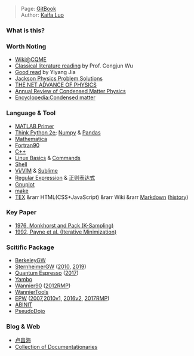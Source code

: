 > Page: [GitBook](https://kfluo.gitbook.io/phyiscs/)  
> Author: [Kaifa Luo](https://kaifaluo.github.io)

### What is this?

### Worth Noting

- [Wiki@CQME](https://cqme.oden.utexas.edu/wiki/doc/Links.html)
- [Classical literature reading](https://wucj.lab.westlake.edu.cn/Wu_ClassicReading.html) by Prof. Congjun Wu
- [Good read](https://sites.google.com/site/jiayiyanghbar/good-read) by Yiyang Jia
- [Jackson Physics Problem Solutions](http://www-personal.umich.edu/~pran/jackson/index.html)
- [THE NET ADVANCE OF PHYSICS](http://web.mit.edu/redingtn/www/netadv/welcome.html)
- [Annual Review of Condensed Matter Physics](https://www.annualreviews.org/journal/conmatphys)
- [Encyclopedia:Condensed matter](http://www.scholarpedia.org/article/Encyclopedia:Condensed_matter)

### Language & Tool
- [MATLAB Primer](https://mathweb.ucsd.edu/~bdriver/21d-s99/matlab-primer.html)
- [Think Python 2e](https://greenteapress.com/wp/think-python-2e/); [Numpy](https://github.com/rougier/numpy-100) & [Pandas](https://pandas.pydata.org/docs/user_guide/10min.html)
- [Mathematica](https://reference.wolfram.com/language/)
- [Fortran90](https://www.fortran90.org/)
- [C++](https://cplusplus.com/)
- [Linux Basics](https://gnu-linux.readthedocs.io/zh/latest/index.html) & [Commands](https://wangchujiang.com/linux-command/c/ls.html)
- [Shell](https://www.shellscript.sh/index.html)
- [Vi/VIM](http://vimdoc.sourceforge.net/htmldoc/usr_toc.html) & [Sublime](https://www.sublimetext.com/docs/)
- [Regular Expression](https://en.wikipedia.org/wiki/Regular_expression#Syntax) & [正则表达式](https://www.runoob.com/regexp/regexp-tutorial.html)
- [Gnuplot](http://www.gnuplot.info/)
- [make](https://www.gnu.org/software/make/manual/make.html)
- [TEX](https://www.latex-project.org/help/documentation/) &rarr HTML(CSS+JavaScript) &rarr Wiki &rarr [Markdown](https://www.markdownguide.org/extended-syntax/#emoji) ([history](https://www.inspire-writer.com/zh-cn/from-html-wiki-to-markdown-writing-in-markup))

### Key Paper

- [1976, Monkhorst and Pack (K-Sampling)](https://journals.aps.org/prb/abstract/10.1103/PhysRevB.13.5188)
- [1992, Payne et al. (Iterative Minimization)](https://journals.aps.org/rmp/abstract/10.1103/RevModPhys.64.1045)

### Scitific Package

- [BerkeleyGW](https://berkeleygw.org/) 
- [SternheimerGW](http://www.sternheimergw.org/) ([2010](https://journals.aps.org/prb/abstract/10.1103/PhysRevB.81.115105), [2019](https://www.sciencedirect.com/science/article/abs/pii/S0010465519302334?via%3Dihub))
- [Quantum Espresso](https://www.quantum-espresso.org/) ([2017](https://iopscience.iop.org/article/10.1088/1361-648X/aa8f79))
- [Yambo](http://www.yambo-code.org/)
- [Wannier90](http://www.wannier.org/) ([2012RMP](https://journals.aps.org/rmp/abstract/10.1103/RevModPhys.84.1419))
- [WannierTools](http://www.wanniertools.com/)
- [EPW](https://epw-code.org/) ([2007](https://journals.aps.org/prb/abstract/10.1103/PhysRevB.76.165108),[2010v1](https://www.sciencedirect.com/science/article/pii/S0010465510003218?via%3Dihub), [2016v2](https://www.sciencedirect.com/science/article/pii/S0010465516302260?via%3Dihub), [2017RMP](https://journals.aps.org/rmp/abstract/10.1103/RevModPhys.89.015003))
- [ABINIT](https://www.abinit.org/)
- [PseudoDojo](https://www.sciencedirect.com/science/article/abs/pii/S0010465518300250)

### Blog & Web

- [卢昌海](https://www.changhai.org/)
- [Collection of Documentationaries](https://ihavenotv.com/)